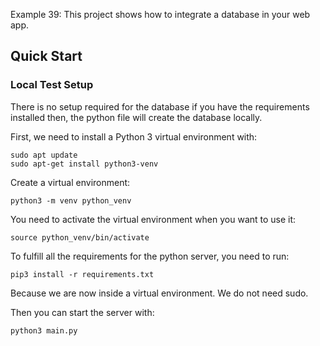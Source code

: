 Example 39: This project shows how to integrate a database in your web app.

## Quick Start
### Local Test Setup
There is no setup required for the database if you have the requirements installed then, the python file will create the database locally.

First, we need to install a Python 3 virtual environment with:
```
sudo apt update
sudo apt-get install python3-venv
```

Create a virtual environment:
```
python3 -m venv python_venv
```

You need to activate the virtual environment when you want to use it:
```
source python_venv/bin/activate
```

To fulfill all the requirements for the python server, you need to run:
```
pip3 install -r requirements.txt
```
Because we are now inside a virtual environment. We do not need sudo.

Then you can start the server with:
```
python3 main.py
```
